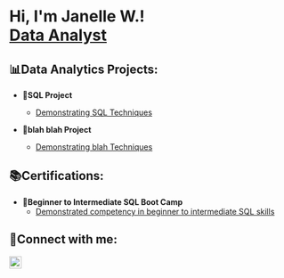 <h1>Hi, I'm Janelle W.! <br/><a 
href="https://www.linkedin.com/in/williams-janelle/">Data Analyst</a>
</h1>

<h2>📊Data Analytics Projects:</h2>

- <b>💾SQL Project</b>
  - [Demonstrating SQL Techniques](https://github.com/jciwilliams1/SQL_Techinques)

- <b>💾blah blah Project</b>
  - [Demonstrating blah Techniques](https://github.com/jciwilliams1/SQL_Techinques)

<h2>📚Certifications:</h2>

- <b>📜Beginner to Intermediate SQL Boot Camp</b>
  - [Demonstrated competency in beginner to intermediate SQL skills](https://www.linkedin.com/in/williams-janelle/)


<h2>📱Connect with me:</h2>
<a href="https://www.linkedin.com/in/williams-janelle/" target="_blank">
  <img align="left" alt="Janelle W. | LinkedIn" width="22px" src="https://cdn.jsdelivr.net/npm/simple-icons@v3/icons/linkedin.svg" />
</a>


